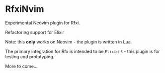 # RfxiNvim

Experimental Neovim plugin for Rfxi.

Refactoring support for Elixir

Note: this **only** works on Neovim - the plugin is written in Lua.

The primary integration for Rfx is intended to be `ElixirLS` - this plugin is for testing and prototyping.

More to come...

